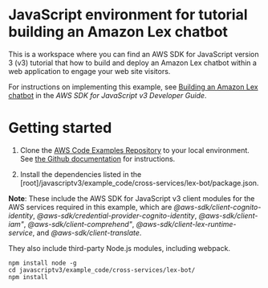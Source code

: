 # JavaScript environment for tutorial building an Amazon Lex chatbot
This is a workspace where you can find an AWS SDK for JavaScript version 3 (v3) tutorial that how to build and deploy an Amazon Lex chatbot
within a web application to engage your web site visitors.

For instructions on implementing this example, see [Building an Amazon Lex chatbot](https://docs.aws.amazon.com/sdk-for-javascript/v3/developer-guide/lex-bot-example.html) in the *AWS SDK for JavaScript v3 Developer Guide*.

# Getting started

1. Clone the [AWS Code Examples Repository](https://github.com/awsdocs/aws-doc-sdk-examples) to your local environment. 
See [the Github documentation](https://docs.github.com/en/github/creating-cloning-and-archiving-repositories/cloning-a-repository) for 
instructions.

1. Install the dependencies listed in the [root]/javascriptv3/example_code/cross-services/lex-bot/package.json.

**Note**: These include the AWS SDK for JavaScript v3 client modules for the AWS services required in this example, 
which are *@aws-sdk/client-cognito-identity*,  *@aws-sdk/credential-provider-cognito-identity*, *@aws-sdk/client-iam"*,
*@aws-sdk/client-comprehend"*, *@aws-sdk/client-lex-runtime-service*, and *@aws-sdk/client-translate*.

They also include third-party Node.js modules, including webpack.
```
npm install node -g 
cd javascriptv3/example_code/cross-services/lex-bot/
npm install
